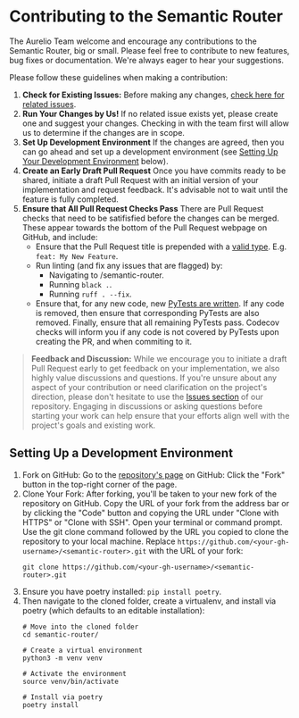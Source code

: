 # Contributing to the Semantic Router

The Aurelio Team welcome and encourage any contributions to the Semantic Router, big or small. Please feel free to contribute to new features, bug fixes or documentation. We're always eager to hear your suggestions.

Please follow these guidelines when making a contribution:
1. **Check for Existing Issues:** Before making any changes, [check here for related issues](https://github.com/aurelio-labs/semantic-router/issues).
2. **Run Your Changes by Us!** If no related issue exists yet, please create one and suggest your changes. Checking in with the team first will allow us to determine if the changes are in scope.
3. **Set Up Development Environment** If the changes are agreed, then you can go ahead and set up a development environment (see [Setting Up Your Development Environment](#setting-up-your-development-environment) below).
4. **Create an Early Draft Pull Request** Once you have commits ready to be shared, initiate a draft Pull Request with an initial version of your implementation and request feedback. It's advisable not to wait until the feature is fully completed.
5. **Ensure that All Pull Request Checks Pass** There are Pull Request checks that need to be satifisfied before the changes can be merged. These appear towards the bottom of the Pull Request webpage on GitHub, and include:
    - Ensure that the Pull Request title is prepended with a [valid type](https://flank.github.io/flank/pr_titles/). E.g. `feat: My New Feature`.
    - Run linting (and fix any issues that are flagged) by:
        - Navigating to /semantic-router.
        - Running `black .`.
        - Running `ruff . --fix`.
    - Ensure that, for any new code, new [PyTests are written](https://github.com/aurelio-labs/semantic-router/tree/main/tests/unit). If any code is removed, then ensure that corresponding PyTests are also removed. Finally, ensure that all remaining PyTests pass. Codecov checks will inform you if any code is not covered by PyTests upon creating the PR, and when commiting to it.

> **Feedback and Discussion:**
While we encourage you to initiate a draft Pull Request early to get feedback on your implementation, we also highly value discussions and questions. If you're unsure about any aspect of your contribution or need clarification on the project's direction, please don't hesitate to use the [Issues section](https://github.com/aurelio-labs/semantic-router/issues) of our repository. Engaging in discussions or asking questions before starting your work can help ensure that your efforts align well with the project's goals and existing work.

## Setting Up a Development Environment

1. Fork on GitHub:
    Go to the [repository's page](https://github.com/aurelio-labs/semantic-router) on GitHub: 
    Click the "Fork" button in the top-right corner of the page.
2. Clone Your Fork:
    After forking, you'll be taken to your new fork of the repository on GitHub. Copy the URL of your fork from the address bar or by clicking the "Code" button and copying the URL under "Clone with HTTPS" or "Clone with SSH".
    Open your terminal or command prompt.
    Use the git clone command followed by the URL you copied to clone the repository to your local machine. Replace `https://github.com/<your-gh-username>/<semantic-router>.git` with the URL of your fork:
    ```
    git clone https://github.com/<your-gh-username>/<semantic-router>.git
    ```
3. Ensure you have poetry installed: `pip install poetry`.
4. Then navigate to the cloned folder, create a virtualenv, and install via poetry (which defaults to an editable installation):
    ```
    # Move into the cloned folder
    cd semantic-router/

    # Create a virtual environment
    python3 -m venv venv

    # Activate the environment
    source venv/bin/activate

    # Install via poetry
    poetry install
    ```

